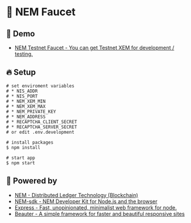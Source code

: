 # :potable_water: NEM Faucet

## :heartbeat: Demo

* [NEM Testnet Faucet - You can get Testnet XEM for development / testing.](http://test-nem-faucet.44uk.net)


## :fire: Setup

```shell
# set enviroment variables
# * NIS_ADDR
# * NIS_PORT
# * NEM_XEM_MIN
# * NEM_XEM_MAX
# * NEM_PRIVATE_KEY
# * NEM_ADDRESS
# * RECAPTCHA_CLIENT_SECRET
# * RECAPTCHA_SERVER_SECRET
# or edit .env.development

# install packages
$ npm install

# start app
$ npm start
```


## :muscle: Powered by

* [NEM - Distributed Ledger Technology (Blockchain)](https://www.nem.io/)
* [NEM-sdk - NEM Developer Kit for Node.js and the browser](https://github.com/QuantumMechanics/NEM-sdk)
* [Express - Fast, unopinionated, minimalist web framework for node.](https://github.com/expressjs/express)
* [Beauter - A simple framework for faster and beautiful responsive sites](http://beauter.outboxcraft.com/)
